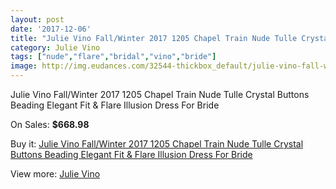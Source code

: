 ```yaml
---
layout: post
date: '2017-12-06'
title: "Julie Vino Fall/Winter 2017 1205 Chapel Train Nude Tulle Crystal Buttons Beading Elegant Fit & Flare Illusion Dress For Bride"
category: Julie Vino
tags: ["nude","flare","bridal","vino","bride"]
image: http://img.eudances.com/32544-thickbox_default/julie-vino-fall-winter-2017-1205-chapel-train-nude-tulle-crystal-buttons-beading-elegant-fit-flare-illusion-dress-for-bride.jpg
---
```

Julie Vino Fall/Winter 2017 1205 Chapel Train Nude Tulle Crystal Buttons Beading Elegant Fit & Flare Illusion Dress For Bride

On Sales: **$668.98**
<a href="https://www.eudances.com/en/julie-vino/10079-julie-vino-fall-winter-2017-1205-chapel-train-nude-tulle-crystal-buttons-beading-elegant-fit-flare-illusion-dress-for-bride.html"><amp-img layout="responsive" width="600" height="600" src="//img.eudances.com/32544-thickbox_default/julie-vino-fall-winter-2017-1205-chapel-train-nude-tulle-crystal-buttons-beading-elegant-fit-flare-illusion-dress-for-bride.jpg" alt="Julie Vino Fall/Winter 2017 1205 Chapel Train Nude Tulle Crystal Buttons Beading Elegant Fit & Flare Illusion Dress For Bride 0" /></a>
<a href="https://www.eudances.com/en/julie-vino/10079-julie-vino-fall-winter-2017-1205-chapel-train-nude-tulle-crystal-buttons-beading-elegant-fit-flare-illusion-dress-for-bride.html"><amp-img layout="responsive" width="600" height="600" src="//img.eudances.com/32549-thickbox_default/julie-vino-fall-winter-2017-1205-chapel-train-nude-tulle-crystal-buttons-beading-elegant-fit-flare-illusion-dress-for-bride.jpg" alt="Julie Vino Fall/Winter 2017 1205 Chapel Train Nude Tulle Crystal Buttons Beading Elegant Fit & Flare Illusion Dress For Bride 1" /></a>
<a href="https://www.eudances.com/en/julie-vino/10079-julie-vino-fall-winter-2017-1205-chapel-train-nude-tulle-crystal-buttons-beading-elegant-fit-flare-illusion-dress-for-bride.html"><amp-img layout="responsive" width="600" height="600" src="//img.eudances.com/32548-thickbox_default/julie-vino-fall-winter-2017-1205-chapel-train-nude-tulle-crystal-buttons-beading-elegant-fit-flare-illusion-dress-for-bride.jpg" alt="Julie Vino Fall/Winter 2017 1205 Chapel Train Nude Tulle Crystal Buttons Beading Elegant Fit & Flare Illusion Dress For Bride 2" /></a>
<a href="https://www.eudances.com/en/julie-vino/10079-julie-vino-fall-winter-2017-1205-chapel-train-nude-tulle-crystal-buttons-beading-elegant-fit-flare-illusion-dress-for-bride.html"><amp-img layout="responsive" width="600" height="600" src="//img.eudances.com/32547-thickbox_default/julie-vino-fall-winter-2017-1205-chapel-train-nude-tulle-crystal-buttons-beading-elegant-fit-flare-illusion-dress-for-bride.jpg" alt="Julie Vino Fall/Winter 2017 1205 Chapel Train Nude Tulle Crystal Buttons Beading Elegant Fit & Flare Illusion Dress For Bride 3" /></a>
<a href="https://www.eudances.com/en/julie-vino/10079-julie-vino-fall-winter-2017-1205-chapel-train-nude-tulle-crystal-buttons-beading-elegant-fit-flare-illusion-dress-for-bride.html"><amp-img layout="responsive" width="600" height="600" src="//img.eudances.com/32546-thickbox_default/julie-vino-fall-winter-2017-1205-chapel-train-nude-tulle-crystal-buttons-beading-elegant-fit-flare-illusion-dress-for-bride.jpg" alt="Julie Vino Fall/Winter 2017 1205 Chapel Train Nude Tulle Crystal Buttons Beading Elegant Fit & Flare Illusion Dress For Bride 4" /></a>
<a href="https://www.eudances.com/en/julie-vino/10079-julie-vino-fall-winter-2017-1205-chapel-train-nude-tulle-crystal-buttons-beading-elegant-fit-flare-illusion-dress-for-bride.html"><amp-img layout="responsive" width="600" height="600" src="//img.eudances.com/32545-thickbox_default/julie-vino-fall-winter-2017-1205-chapel-train-nude-tulle-crystal-buttons-beading-elegant-fit-flare-illusion-dress-for-bride.jpg" alt="Julie Vino Fall/Winter 2017 1205 Chapel Train Nude Tulle Crystal Buttons Beading Elegant Fit & Flare Illusion Dress For Bride 5" /></a>

Buy it: [Julie Vino Fall/Winter 2017 1205 Chapel Train Nude Tulle Crystal Buttons Beading Elegant Fit & Flare Illusion Dress For Bride](https://www.eudances.com/en/julie-vino/10079-julie-vino-fall-winter-2017-1205-chapel-train-nude-tulle-crystal-buttons-beading-elegant-fit-flare-illusion-dress-for-bride.html "Julie Vino Fall/Winter 2017 1205 Chapel Train Nude Tulle Crystal Buttons Beading Elegant Fit & Flare Illusion Dress For Bride")

View more: [Julie Vino](https://www.eudances.com/en/100-julie-vino "Julie Vino")